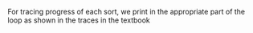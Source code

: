 For tracing progress of each sort, we print in the appropriate part of the loop as shown in the traces in the textbook
